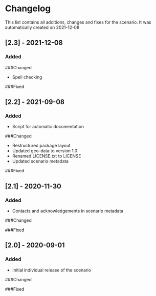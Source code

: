 # Changelog
This list contains all additions, changes and fixes for the scenario.
It was automatically created on 2021-12-08

## [2.3] - 2021-12-08
### Added

###Changed
- Spell checking

###Fixed


## [2.2] - 2021-09-08
### Added
- Script for automatic documentation

###Changed
- Restructured package layout
- Updated geo-data to version 1.0
- Renamed LICENSE.txt to LICENSE
- Updated scenario metadata

###Fixed


## [2.1] - 2020-11-30
### Added
- Contacts and acknowledgements in scenario metadata

###Changed

###Fixed


## [2.0] - 2020-09-01
### Added
- Initial individual release of the scenario

###Changed

###Fixed
